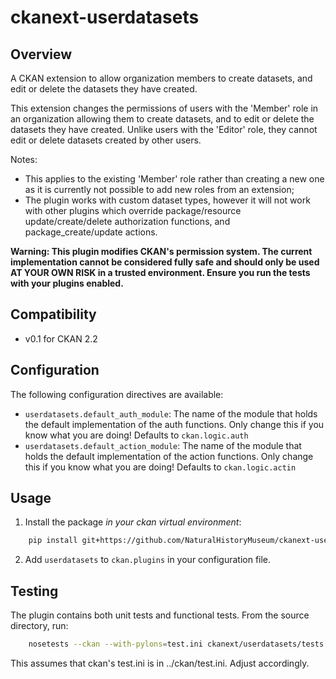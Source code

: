 ckanext-userdatasets
====================

Overview
--------

A CKAN extension to allow organization members to create datasets, and edit or delete the datasets they have created.

This extension changes the permissions of users with the 'Member' role in an organization allowing them to create
datasets, and to edit or delete the datasets they have created. Unlike users with the 'Editor' role, they cannot
edit or delete datasets created by other users.

Notes: 
- This applies to the existing 'Member' role rather than creating a new one as it is currently not possible to add
  new roles from an extension;
- The plugin works with custom dataset types, however it will not work with other plugins which override 
  package/resource update/create/delete authorization functions, and package_create/update actions.
  
**Warning: This plugin modifies CKAN's permission system. The current implementation cannot be considered fully
 safe and should only be used AT YOUR OWN RISK in a trusted environment. Ensure you run the tests with your plugins
 enabled.**

Compatibility
-------------

- v0.1 for CKAN 2.2

Configuration
-------------

The following configuration directives are available:

- `userdatasets.default_auth_module`: The name of the module that holds the default implementation of the auth 
                                      functions. Only change this if you know what you are doing! Defaults to 
                                      `ckan.logic.auth`
- `userdatasets.default_action_module`: The name of the module that holds the default implementation of the action
                                        functions. Only change this if you know what you are doing! Defaults to 
                                        `ckan.logic.actin`


Usage
-----

1. Install the package *in your ckan virtual environment*: 

```sh
    pip install git+https://github.com/NaturalHistoryMuseum/ckanext-userdatasets#egg=ckanext-userdatasets
```


2. Add `userdatasets` to `ckan.plugins` in your configuration file. 

Testing
-------

The plugin contains both unit tests and functional tests. From the source directory, run:

```sh
    nosetests --ckan --with-pylons=test.ini ckanext/userdatasets/tests
```

This assumes that ckan's test.ini is in ../ckan/test.ini. Adjust accordingly.